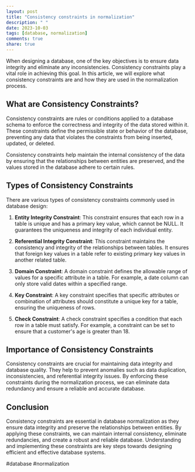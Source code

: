 ```yaml
---
layout: post
title: "Consistency constraints in normalization"
description: " "
date: 2023-10-03
tags: [database, normalization]
comments: true
share: true
---
```


When designing a database, one of the key objectives is to ensure data integrity and eliminate any inconsistencies. Consistency constraints play a vital role in achieving this goal. In this article, we will explore what consistency constraints are and how they are used in the normalization process.

## What are Consistency Constraints?

Consistency constraints are rules or conditions applied to a database schema to enforce the correctness and integrity of the data stored within it. These constraints define the permissible state or behavior of the database, preventing any data that violates the constraints from being inserted, updated, or deleted.

Consistency constraints help maintain the internal consistency of the data by ensuring that the relationships between entities are preserved, and the values stored in the database adhere to certain rules.

## Types of Consistency Constraints

There are various types of consistency constraints commonly used in database design:

1. **Entity Integrity Constraint**: This constraint ensures that each row in a table is unique and has a primary key value, which cannot be NULL. It guarantees the uniqueness and integrity of each individual entity.

2. **Referential Integrity Constraint**: This constraint maintains the consistency and integrity of the relationships between tables. It ensures that foreign key values in a table refer to existing primary key values in another related table.

3. **Domain Constraint**: A domain constraint defines the allowable range of values for a specific attribute in a table. For example, a date column can only store valid dates within a specified range.

4. **Key Constraint**: A key constraint specifies that specific attributes or combination of attributes should constitute a unique key for a table, ensuring the uniqueness of rows.

5. **Check Constraint**: A check constraint specifies a condition that each row in a table must satisfy. For example, a constraint can be set to ensure that a customer's age is greater than 18.

## Importance of Consistency Constraints

Consistency constraints are crucial for maintaining data integrity and database quality. They help to prevent anomalies such as data duplication, inconsistencies, and referential integrity issues. By enforcing these constraints during the normalization process, we can eliminate data redundancy and ensure a reliable and accurate database.

## Conclusion

Consistency constraints are essential in database normalization as they ensure data integrity and preserve the relationships between entities. By applying these constraints, we can maintain internal consistency, eliminate redundancies, and create a robust and reliable database. Understanding and implementing these constraints are key steps towards designing efficient and effective database systems.

#database #normalization